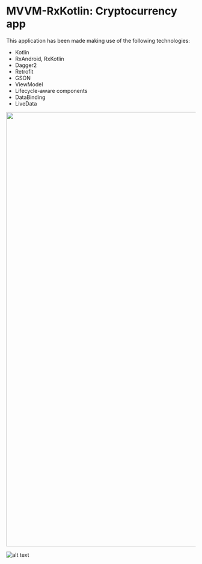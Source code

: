 # MVVM-RxKotlin: Cryptocurrency app
This application has been made making use of the following technologies:
- Kotlin
- RxAndroid, RxKotlin
- Dagger2
- Retrofit
- GSON
- ViewModel
- Lifecycle-aware components
- DataBinding
- LiveData

<img src="http://msd117.es/cv/images/first.png" width="648" height="1152" />

![alt text](http://msd117.es/cv/images/second.png)

